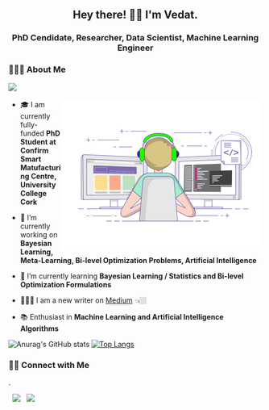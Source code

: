 <h2 align="center"> Hey there! 👋🏼 I'm Vedat.</h2>
<h3 align="center">PhD Cendidate, Researcher, Data Scientist, Machine Learning Engineer</h3>

<h3> 👨🏻‍💻 About Me </h3>

![](https://komarev.com/ghpvc/?username=vedatdogan&color=green)

<img align="right" alt="GIF" src="https://raw.githubusercontent.com/devSouvik/devSouvik/master/gif3.gif" width="400"/>

- 🎓 I am currently fully-funded **PhD Student at Confirm Smart Matufacturing Centre, University College Cork**

- 🔭 I’m currently working on **Bayesian Learning, Meta-Learning, Bi-level Optimization Problems, Artificial Intelligence**

- 🌱 I’m currently learning **Bayesian Learning / Statistics and Bi-level Optimization Formulations**

-  👨🏻‍💻 I am a new writer on [Medium](https://medium.com/@vedatdogann) 👈🏼

-  📚 Enthusiast in **Machine Learning and Artificial Intelligence Algorithms**


![Anurag's GitHub stats](https://github-readme-stats.vercel.app/api?username=vedatdogan&show_icons=true&theme=default) [![Top Langs](https://github-readme-stats.vercel.app/api/top-langs/?username=vedatdogan&layout=compact)](https://github.com/vedatdogan/github-readme-stats)

<h3> 🤝🏻 Connect with Me </h3>. 

<p align="left">
&nbsp; <a href="https://twitter.com/vedat__dogan" target="_blank" rel="noopener noreferrer"><img src="https://img.icons8.com/plasticine/100/000000/twitter.png" width="50" /></a>  
&nbsp; <a href="mailto:vedatdogann@gmail.com" target="_blank" rel="noopener noreferrer"><img src="https://img.icons8.com/plasticine/100/000000/gmail.png"  width="50" /></a>
</p>
